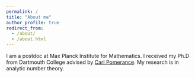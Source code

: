 ```yaml
---
permalink: /
title: "About me"
author_profile: true
redirect_from: 
  - /about/
  - /about.html
---
```


I am a postdoc at Max Planck Institute for Mathematics. I received my Ph.D from Dartmouth College advised by [Carl Pomerance]([url](https://math.dartmouth.edu/~carlp/)). My research is in analytic number theory.
